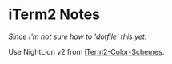 # iTerm2 Notes

*Since I'm not sure how to 'dotfile' this yet.*

Use NightLion v2 from [iTerm2-Color-Schemes](https://github.com/mbadolato/iTerm2-Color-Schemes).